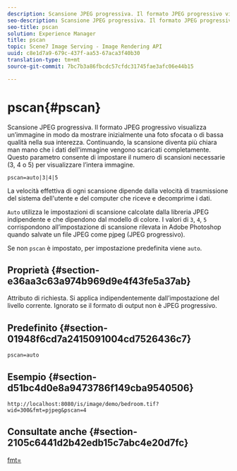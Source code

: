 ```yaml
---
description: Scansione JPEG progressiva. Il formato JPEG progressivo visualizza un’immagine in modo da mostrare inizialmente una foto sfocata o di bassa qualità nella sua interezza. Continuando, la scansione diventa più chiara man mano che i dati dell'immagine vengono scaricati completamente. Questo parametro consente di impostare il numero di scansioni necessarie (3, 4 o 5) per visualizzare l’intera immagine.
seo-description: Scansione JPEG progressiva. Il formato JPEG progressivo visualizza un’immagine in modo da mostrare inizialmente una foto sfocata o di bassa qualità nella sua interezza. Continuando, la scansione diventa più chiara man mano che i dati dell'immagine vengono scaricati completamente. Questo parametro consente di impostare il numero di scansioni necessarie (3, 4 o 5) per visualizzare l’intera immagine.
seo-title: pscan
solution: Experience Manager
title: pscan
topic: Scene7 Image Serving - Image Rendering API
uuid: c8e1d7a9-679c-437f-aa53-67aca3f40b30
translation-type: tm+mt
source-git-commit: 7bc7b3a86fbcdc57cfdc31745fae3afc06e44b15

---
```



# pscan{#pscan}

Scansione JPEG progressiva. Il formato JPEG progressivo visualizza un’immagine in modo da mostrare inizialmente una foto sfocata o di bassa qualità nella sua interezza. Continuando, la scansione diventa più chiara man mano che i dati dell&#39;immagine vengono scaricati completamente. Questo parametro consente di impostare il numero di scansioni necessarie (3, 4 o 5) per visualizzare l’intera immagine.

`pscan=auto|3|4|5`

La velocità effettiva di ogni scansione dipende dalla velocità di trasmissione del sistema dell&#39;utente e del computer che riceve e decomprime i dati.

`Auto` utilizza le impostazioni di scansione calcolate dalla libreria JPEG indipendente e che dipendono dal modello di colore. I valori di `3`, `4`, `5` corrispondono all’impostazione di scansione rilevata in Adobe Photoshop quando salvate un file JPEG come pjpeg (JPEG progressivo).

Se non `pscan` è impostato, per impostazione predefinita viene `auto`.

## Proprietà {#section-e36aa3c63a974b969d9e4f43fe5a37ab}

Attributo di richiesta. Si applica indipendentemente dall’impostazione del livello corrente. Ignorato se il formato di output non è JPEG progressivo.

## Predefinito {#section-01948f6cd7a2415091004cd7526436c7}

`pscan=auto`

## Esempio {#section-d51bc4d0e8a9473786f149cba9540506}

`http://localhost:8080/is/image/demo/bedroom.tif?wid=300&fmt=pjpeg&pscan=4`

## Consultate anche {#section-2105c6441d2b42edb15c7abc4e20d7fc}

[fmt=](../../../../../is-api/http-ref/image-serving-api-ref/c-http-protocol-reference/c-command-reference/r-is-http-fmt.md#reference-cdf10043423b45ba9fe15157fb3ae37a)
